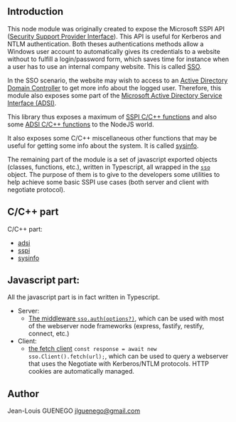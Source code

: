 ## Introduction

This node module was originally created to expose the Microsoft SSPI API ([Security Support Provider Interface](https://docs.microsoft.com/en-us/windows/win32/secauthn/sspi)). This API is useful for Kerberos and NTLM authentication. Both theses authentications methods allow a Windows user account to automatically gives its credentials to a website without to fulfill a login/password form, which saves time for instance when a user has to use an internal company website. This is called [SSO](https://en.wikipedia.org/wiki/Single_sign-on).

In the SSO scenario, the website may wish to access to an [Active Directory Domain Controller](https://en.wikipedia.org/wiki/Domain_controller_(Windows)) to get more info about the logged user. Therefore, this module also exposes some part of the [Microsoft Active Directory Service Interface (ADSI)](https://docs.microsoft.com/en-us/windows/win32/adsi/active-directory-service-interfaces-adsi).

This library thus exposes a maximum of [SSPI C/C++ functions](./api/modules/_lib_sspi_d_.md) and also some [ADSI C/C++ functions](./api/modules/_lib_adsi_d_.md) to the NodeJS world.

It also exposes some C/C++ miscellaneous other functions that may be useful for getting some info about the system. It is called [sysinfo](./api/modules/_lib_sysinfo_d_.md).

The remaining part of the module is a set of javascript exported objects (classes, functions, etc.), written in Typescript, all wrapped in the [`sso`]() object. The purpose of them is to give to the developers some utilities to help achieve some basic SSPI use cases (both server and client with negotiate protocol).

## C/C++ part

C/C++ part:

- [adsi](./api/modules/_lib_adsi_d_.md)
- [sspi](./api/modules/_lib_sspi_d_.md)
- [sysinfo](./api/modules/_lib_sysinfo_d_.md)

## Javascript part:

All the javascript part is in fact written in Typescript.

- Server:
  - [The middleware `sso.auth(options?)`](./api/modules/_src_sso_auth_.md), which can be used with most of the webserver node frameworks (express, fastify, restify, connect, etc.)
- Client:
  - [the fetch client](./api/classes/_src_sso_client_.client.md) `const response = await new sso.Client().fetch(url);`, which can be used to query a webserver that uses the Negotiate with Kerberos/NTLM protocols. HTTP cookies are automatically managed.

## Author 

Jean-Louis GUENEGO <jlguenego@gmail.com>
